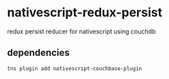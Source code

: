 # nativescript-redux-persist
redux persist reducer for nativescript using couchdb

## dependencies      
```` tns plugin add nativescript-couchbase-plugin ````
